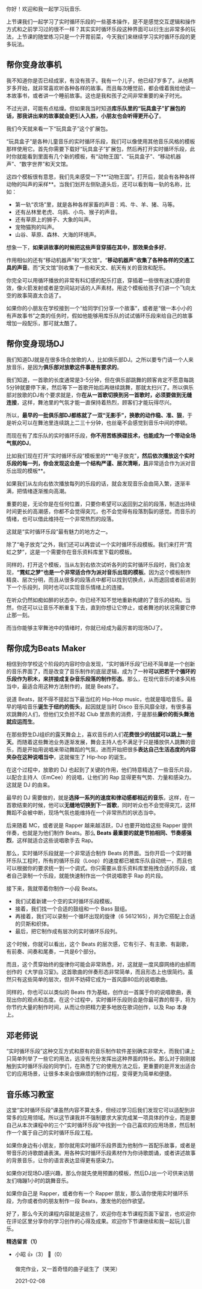 你好！欢迎和我一起学习玩音乐.

上节课我们一起学习了实时循环乐段的一些基本操作，是不是感觉交互逻辑和操作方式和之前学习过的很不一样？其实实时循环乐段这种界面可以衍生出非常多的玩法，上节课的随堂练习只是一个开胃前菜，今天我们来继续学习实时循环乐段的更多玩法。

## 帮你变身故事机

我不知道你是否已经成家，有没有孩子。我有一个儿子，他已经7岁多了。从他两岁多开始，就非常喜欢听各种各样的故事。而且每次睡觉前，都会缠着我给他读一本故事书，或者讲一个睡前故事。这也是我和孩子之间非常重要的亲子时光。

不过光讲，可能有点枯燥。但如果我当时知道**库乐队里的“玩具盒子”扩展包的话，那我讲出来的故事就会更引人入胜，小朋友也会听得更开心了**。

我们今天就来看一下“玩具盒子”这个扩展包。

“玩具盒子”是各种儿童音乐的实时循环乐段，我们可以像使用其他音乐风格的模板那样使用它。首先你需要下载好“玩具盒子”扩展包，然后再打开实时循环乐段，此时你就能看到里面有几个新的模板，有“动物王国”、“玩具盒子”、“移动机器声”、“数字世界”和天文馆。

这四个模板很有意思，我们先来感受一下**“动物王国”。打开后，就会有各种各样动物的叫声的采样**。当我们划开左侧轨道头后，还可以看到每一轨的名称，比如：

- 第一轨“农场”里，就是各种各样家畜的声音：鸡、牛、羊、猪、马等。
- 还有丛林里老虎、乌鸦、小鸟、猴子的声音。
- 还有草原上的狮子、大象的叫声。
- 宠物猫狗的叫声。
- 山谷、草原、森林、大海的环境声。

想象一下，**如果讲故事的时候把这些声音穿插在其中，那效果会多好**。

作用相似的还有“移动机器声”和“天文馆”。“**移动机器声”收集了各种各样的交通工具的声音**。而“天文馆”则收集了一些和天文、航天有关的音效和配乐。

你完全可以用循环播放的非常有科幻感的配乐打底，穿插着一些很有迷幻感的音效，像火箭发射或者是空间站对话的人声素材。用这个模板给孩子们讲一个飞向太空的故事简直太合适了。

如果你的小朋友在学校接到一个“给同学们分享一个故事”，或者是“做一本小小的有声故事书”之类的任务时，假如他能够用库乐队的试试循环乐段来给自己的故事增加一段配乐，那可就太酷了。

## 帮你变身现场DJ

我们知道DJ就是在很多场合放歌的人，比如俱乐部DJ。之所以要专门请一个人来放音乐，是因为**俱乐部对放歌这件事是有要求的**。

我们知道，一首歌的长度通常是3-5分钟，但在俱乐部跳舞的顾客肯定不愿意每跳5分钟就要停下来，然后等下一首歌开始后再继续跳舞，那就太扫兴了。所以俱乐部对放歌的DJ有个要求就是，你**在从一首歌切换到另一首歌时，必须要做到无缝连接**，这样，舞池里的气氛才能一直保持着热烈，顾客们才能玩得尽兴。

所以，**最早的一批俱乐部DJ都练就了一双“无影手”，换歌的动作稳、准、狠**，于是听众可以在舞池里连续跳上二三十分钟，也丝毫不会感觉到音乐中间的停顿。

而现在有了库乐队的实时循环乐段，**你不用苦练换碟技术，也能成为一个带动全场气氛的DJ**。

比如我们现在打开“实时循环乐段”模板里的\*\*“电子放克”**，然后依次播放这个实时乐段的每一列，你会发现这会是一个结构严谨、层次清晰，且**非常适合作为派对音乐出现的模板\*\*。

如果我们从左向右依次播放每列的乐段的话，就会发现音乐会由简入繁，逐渐丰满，把情绪逐渐推向高潮。

重要的是，无论你是在任何位置，只要你希望可以返回到之前的段落，制造出持续时间更长的高潮感，你都不会觉得突兀，也不会觉得有段落割裂的感觉。而音乐的情绪，也可以借此维持在一个非常热烈的段落。

这就是“实时循环乐段”最有魅力的地方之一。

除了“电子放克”之外，我们还可以再尝试一个实时循环乐段模板。我们来打开“霓虹之梦”，这是一个需要你在音乐资料库里下载的模板。

同样的，打开这个模板，当从左到右依次试听各列的实时循环乐段时，我们会发现，**“霓虹之梦”也是一个非常适合作为派对音乐出现的模板**。因为这个模板制作精良、层次分明，而且从很多的段落点中都可以找到切换点，从而退回或者前进到下一个乐段列，同时也可以实现音乐情绪上的连接。

在听众仍然如痴如醉的状态中，你已经不知不觉地重新构建的了音乐的结构。当然，你还可以让音乐不断重复下去，直到你想让它停止，或者舞池的状况需要它停止那一刻。

而当你能够主宰舞池中的情绪时，你就已经成为最厉害的现场DJ了。

## 帮你成为Beats Maker

相信到你学校这个阶段的内容时你会发现，“实时循环乐段”已经不简单是一个创新的音乐界面了，而是改变了音乐制作的底层逻辑，成为了一种**可以把若干个循环的乐段作为积木，来拼接成复杂音乐段落的制作形态**。那么，在现代音乐的诸多风格当中，最适合用这种方法制作的，就是 Beats了。

说道 Beats，就不得不提起当下最当红的 Hip-Hop music，也就是嘻哈音乐。最早的嘻哈音乐**诞生于纽约的街头**，起因就是当时 Disco 音乐风靡全球，有很多喜欢跳舞的人们，但他们又负担不起 Club 里昂贵的消费，于是那些**廉价的街头舞池就应运而生**。

在那些野生DJ组织的露天舞会上，喜欢音乐的人们**花费很少的钱就可以跳上一整天**。而随着这些舞池业务逐渐发展，舞会主持人也不满足于只是播放供人跳舞的音乐，而是开始用说唱来带动舞蹈的气氛，进而开始把很多**表达自己生活态度的内容夹杂在这种说唱当中**，这就催生了 Hip-hop 的诞生。

在这个过程中，放歌的 DJ 也起到了关键的作用，他们特意精选了一些音乐片段，以配合主持人（EmCee）的说唱，让他们的 Rap 显得更有气势、力量和感染力。这就是 DJ 的由来。

最早的 DJ 需要做的，就是**选择一系列的速度和律动感都相近的音乐**，这样，在一首歌结束的时候，他可以**无缝地切换到下一首歌**，同时听众也不会觉得突兀，这样舞蹈不会被中断，现场气氛也能维持在一个非常热烈的状态当中。

后来随着 MC，或者说是 Rapper 越来越活跃，DJ 也要开始给这些 Rapper 提供伴奏，也就是为他们制作 Beats。那么 **Beats 最重要的就是节拍相同、节奏感强烈**，这样就适合这些说唱歌手去 Rap。

那么，实时循环乐段就是一个非常适合制作 Beats 的界面。当你开启一个实时循环乐队工程时，所有的循环乐段（Loop）的速度都已被库乐队自动统一，而且也可以根据你的要求统一到一个调式。你只需要从音乐资料库里拖拽合适的乐段，或者自己录制一个乐段，就能快速制作出一个供说唱歌手 Rap 的片段。

接下来，我就带着你制作一小段 Beats。

- 我们试着新建一个空的实时循环乐段模板。
- 接着，我们找一个合适的鼓组和一个 Bass 鼓组。
- 再接着，我们可以录制一个循环出现的旋律（6 5612165），并为它搭配上合适的贝斯和织体。
- 最后，把它制作成有层次的实时循环乐段列。

这个时候，你就可以看出，这个 Beats 的层次感，它有引子、有主歌、有副歌，有前奏、间奏和尾奏，一共是6个部分。

而且，这个贯穿始终的旋律你可能会非常熟悉，对，这就是一度风靡网络的由郝雨创作的《大学自习室》。这首歌曲的伴奏形态非常简单，而且形态上也很简约。虽然只有这些简单的层次，但并不妨碍它成为一首风靡80后的说唱歌曲。

同样的，你也可以以类似的 Beats 作为基础，创作出一首属于你的说唱歌曲，表现出你的观点和态度。在这个过程中，实时循环乐段则会是你最可靠的帮手，将为你节约大量的制作时间，从而让你把精力更多地放在歌词创作，以及 Rap 本身上。

## 邓老师说

“实时循环乐段”这种交互方式和原有的音乐制作软件差别确实非常大，而我们课上只简单列举了一些它的用法，远没有充分发挥出这种界面的特长。那么对于刚刚接触到实时循环乐段的同学们，在熟悉了它的使用方法之后，更重要的是开发出适合它的应用场景，让很多本来会很麻烦的制作过程，变得更为简单和便捷。

## 音乐练习教室

这堂“实时循环乐段”课虽然内容不算太多，但经过学习后我们发现它可以适配到非常多的应用领域。所以这节课我并不强制要求大家完成某一项具体的作业，而是要自己从本次课程中的三个“实时循环乐段”中找到一个自己喜欢的应用场景，然后制作一个属于自己的实时循环乐段工程。

如果你身边有小朋友，那你就用实时循环乐段界面为他制作一首配乐故事，或者是带音乐的诗歌朗诵表演。用各种实时循环乐段素材作为你诗歌朗诵，或者讲述故事的背景音乐，让你的语言表达显得更有感染力。

如果你对现场DJ感兴趣，那么你就先使用预置的模板，然后DJ出一个可供来访朋友们嗨蹦1小时的跳舞音乐。

如果你自己是 Rapper，或者你有一个 Rapper 朋友，那么请你使用实时循环乐段，为你或者你的朋友制作一段 Beats，激发他的创作欲望。

好了，那么今天的课程内容就是这些了，欢迎你在本节课程页面下留言，也欢迎你在评论区里分享你的学习创作的心得及成果。欢迎你下节课继续和我一起玩儿音乐。
<div><strong>精选留言（1）</strong></div><ul>
<li><span>小昭</span> 👍（3） 💬（0）<p>做完作业，又一首奇怪的曲子诞生了（笑哭）</p>2021-02-08</li><br/>
</ul>